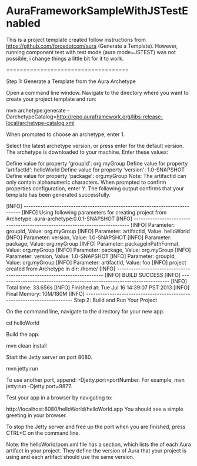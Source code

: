 AuraFrameworkSampleWithJSTestEnabled
====================================

This is a project template created follow instructions from https://github.com/forcedotcom/aura (Generate a Template). However, running component test with test mode (aura.mode=JSTEST) was not possible, i change things a little bit for it to work.

====================================

Step 1: Generate a Template from the Aura Archetype

Open a command line window.
Navigate to the directory where you want to create your project template and run:

mvn archetype:generate -DarchetypeCatalog=http://repo.auraframework.org/libs-release-local/archetype-catalog.xml

When prompted to choose an archetype, enter 1.

Select the latest archetype version, or press enter for the default version. The archetype is downloaded to your machine.
Enter these values:

Define value for property 'groupId': org.myGroup
Define value for property 'artifactId': helloWorld
Define value for property 'version': 1.0-SNAPSHOT
Define value for property 'package': org.myGroup
Note: The artifactId can only contain alphanumeric characters.
When prompted to confirm properties configuration, enter Y. The following output confirms that your template has been generated successfully.

[INFO] ----------------------------------------------------------------------------
[INFO] Using following parameters for creating project from Archetype: aura-archetype:0.0.1-SNAPSHOT
[INFO] ----------------------------------------------------------------------------
[INFO] Parameter: groupId, Value: org.myGroup
[INFO] Parameter: artifactId, Value: helloWorld
[INFO] Parameter: version, Value: 1.0-SNAPSHOT
[INFO] Parameter: package, Value: org.myGroup
[INFO] Parameter: packageInPathFormat, Value: org.myGroup
[INFO] Parameter: package, Value: org.myGroup
[INFO] Parameter: version, Value: 1.0-SNAPSHOT
[INFO] Parameter: groupId, Value: org.myGroup
[INFO] Parameter: artifactId, Value: foo
[INFO] project created from Archetype in dir: /home/
[INFO] ------------------------------------------------------------------------
[INFO] BUILD SUCCESS
[INFO] ------------------------------------------------------------------------
[INFO] Total time: 33.656s
[INFO] Finished at: Tue Jul 16 14:39:07 PST 2013
[INFO] Final Memory: 10M/180M
[INFO] ------------------------------------------------------------------------
Step 2: Build and Run Your Project

On the command line, navigate to the directory for your new app.

cd helloWorld

Build the app.

mvn clean install

Start the Jetty server on port 8080.

mvn jetty:run

To use another port, append: -Djetty.port=portNumber. For example, mvn jetty:run -Djetty.port=9877.

Test your app in a browser by navigating to:

http://localhost:8080/helloWorld/helloWorld.app
You should see a simple greeting in your browser.

To stop the Jetty server and free up the port when you are finished, press CTRL+C on the command line.

Note: the helloWorld/pom.xml file has a <dependencies> section, which lists the <version> of each Aura artifact in your project. They define the version of Aura that your project is using and each artifact should use the same version.